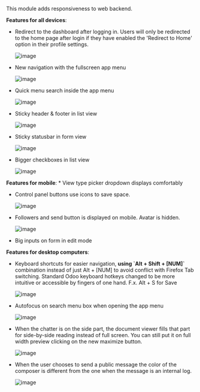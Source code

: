 This module adds responsiveness to web backend.

**Features for all devices**:

- Redirect to the dashboard after logging in.
Users will only be redirected to the home page after login
if they have enabled the 'Redirect to Home' option in
their profile settings.

  ![image](../static/img/redirecthome.gif)

- New navigation with the fullscreen app menu

  ![image](../static/img/appmenu.gif)

- Quick menu search inside the app menu

  ![image](../static/img/appsearch.gif)

- Sticky header & footer in list view

  ![image](../static/img/listview.gif)

- Sticky statusbar in form view

  ![image](../static/img/formview.gif)

- Bigger checkboxes in list view

  ![image](../static/img/listview.gif)

**Features for mobile**: \* View type picker dropdown displays
comfortably

- Control panel buttons use icons to save space.

  ![image](../static/img/form_buttons.gif)

- Followers and send button is displayed on mobile. Avatar is hidden.

  ![image](../static/img/chatter.png)

- Big inputs on form in edit mode

**Features for desktop computers**:

- Keyboard shortcuts for easier navigation, **using \`Alt + Shift +
  \[NUM\]\`** combination instead of just Alt + \[NUM\] to avoid
  conflict with Firefox Tab switching. Standard Odoo keyboard hotkeys
  changed to be more intuitive or accessible by fingers of one hand.
  F.x. Alt + S for Save

  ![image](../static/img/shortcuts.gif)

- Autofocus on search menu box when opening the app menu

  ![image](../static/img/appsearch.gif)

- When the chatter is on the side part, the document viewer fills that
  part for side-by-side reading instead of full screen. You can still
  put it on full width preview clicking on the new maximize button.

  ![image](../static/img/document_viewer.gif)

- When the user chooses to send a public message the color of the
  composer is different from the one when the message is an internal
  log.

  ![image](../static/img/chatter-colors.png)
